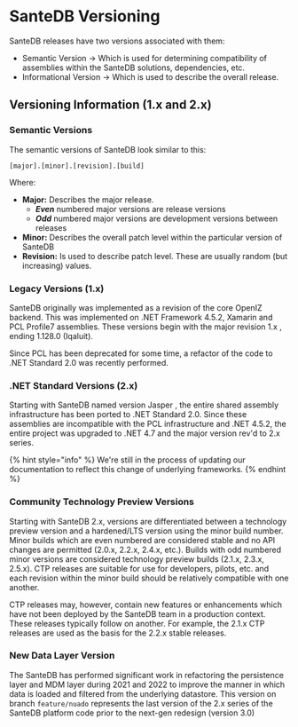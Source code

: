# SanteDB Versioning

SanteDB releases have two versions associated with them:

* Semantic Version -> Which is used for determining compatibility of assemblies within the SanteDB solutions, dependencies, etc.
* Informational Version -> Which is used to describe the overall release.

## Versioning Information (1.x and 2.x)

### Semantic Versions

The semantic versions of SanteDB look similar to this:

```
[major].[minor].[revision].[build]
```

Where:

* **Major:** Describes the major release.&#x20;
  * _**Even**_ numbered major versions are release versions
  * _**Odd**_ numbered major versions are development versions between releases
* **Minor:** Describes the overall patch level within the particular version of SanteDB
* **Revision:** Is used to describe patch level. These are usually random (but increasing) values.

### Legacy Versions (1.x)

SanteDB originally was implemented as a revision of the core OpenIZ backend. This was implemented on .NET Framework 4.5.2, Xamarin and PCL Profile7 assemblies. These versions begin with the major revision 1.x , ending 1.128.0 (Iqaluit).

Since PCL has been deprecated for some time, a refactor of the code to .NET Standard 2.0 was recently performed.

### .NET Standard Versions (2.x)

Starting with SanteDB named version Jasper , the entire shared assembly infrastructure has been ported to .NET Standard 2.0. Since these assemblies are incompatible with the PCL infrastructure and .NET 4.5.2,  the entire project was upgraded to .NET 4.7 and the major version rev'd to 2.x series.&#x20;

{% hint style="info" %}
We're still in the process of updating our documentation to reflect this change of underlying frameworks.
{% endhint %}

### Community Technology Preview Versions

Starting with SanteDB 2.x, versions are differentiated between a technology preview version and a hardened/LTS version using the minor build number. Minor builds which are even numbered are considered stable and no API changes are permitted (2.0.x, 2.2.x, 2.4.x, etc.). Builds with odd numbered minor versions are considered technology preview builds (2.1.x, 2.3.x, 2.5.x). CTP releases are suitable for use for developers, pilots, etc. and each revision within the minor build should be relatively compatible with one another.

CTP releases may, however, contain new features or enhancements which have not been deployed by the SanteDB team in a production context. These releases typically follow on another. For example, the 2.1.x CTP releases are used as the basis for the 2.2.x stable releases.&#x20;

### New Data Layer Version

The SanteDB has performed significant work in refactoring the persistence layer and MDM layer during 2021 and 2022 to improve the manner in which data is loaded and filtered from the underlying datastore. This version on branch `feature/nuado` represents the last version of the 2.x series of the SanteDB platform code prior to the next-gen redesign (version 3.0)&#x20;

